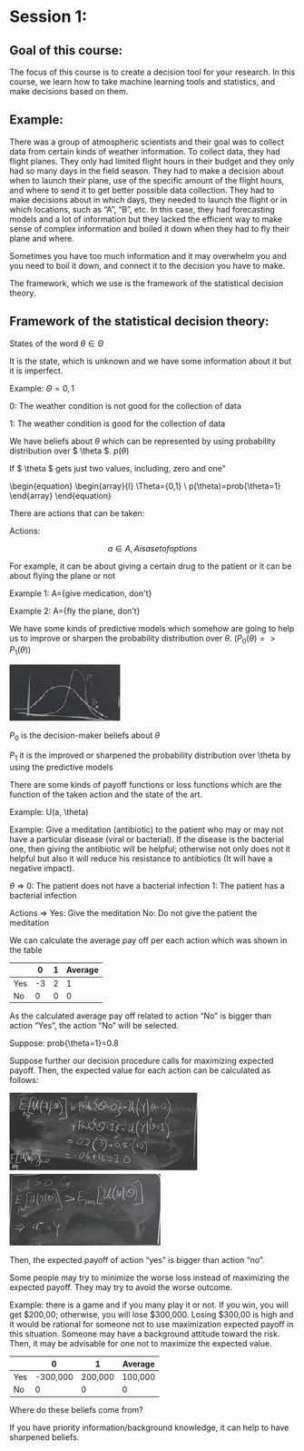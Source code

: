 # Session 1:

## Goal of this course:

The focus of this course is to create a decision tool for your research. In this course, we learn how to take machine learning tools and statistics, and make decisions based on them.

## Example: 
There was a group of atmospheric scientists and their goal was to collect data from certain kinds of weather information. To collect data, they had flight planes. They only had limited flight hours in their budget and they only had so many days in the field season. They had to make a decision about when to launch their plane, use of the specific amount of the flight hours, and where to send it to get better possible data collection. They had to make decisions about in which days, they needed to launch the flight or in which locations, such as “A”, “B”, etc. In this case, they had forecasting models and a lot of information but they lacked the efficient way to make sense of complex information and boiled it down when they had to fly their plane and where.

Sometimes you have too much information and it may overwhelm you and you need to boil it down, and connect it to the decision you have to make.

The framework, which we use is the framework of the statistical decision theory.
## Framework of the statistical decision theory:

States of the word $\theta \in \Theta$  

It is the state, which is unknown and we have some information about it but it is imperfect.

Example:  $\Theta = {0,1}$  

0: The weather condition is not good for the collection of data

1: The weather condition is good for the collection of data

We have beliefs about $\theta$ which can be represented by using probability distribution over $ \theta $.  $p(\theta)$  

If $ \theta $  gets just two values, including, zero and one"
 
 \begin{equation}
  \begin{array}{l}
    \Theta={0,1} \\ 
     p(\theta)=prob{\theta=1}
  \end{array}
\end{equation}
 
 
There are actions that can be taken:

Actions:

$$a \in A , A is a set of options$$

For example, it can be about giving a certain drug to the patient or it can be about flying the plane or not

Example 1: A={give medication, don't}

Example 2: A={fly the plane, don’t}

 
We have some kinds of predictive models which somehow are going to help us to improve or sharpen the probability distribution over $\theta$.  $(P_{0}(\theta)=>P_{1}(\theta))$
 
 ![1](Picturs/pic_1.png)
 
$P_{0}$ is the decision-maker beliefs about $\theta$

$P_{1}$ it is the improved or sharpened the probability distribution over \theta by using the predictive models

There are some kinds of payoff functions or loss functions which are the function of the taken action and the state of the art.  

Example: U(a, \theta)

Example: Give a meditation (antibiotic) to the patient who may or may not have a particular disease (viral or bacterial). If the disease is the bacterial one, then giving the antibiotic will be helpful; otherwise not only does not it helpful but also it will reduce his resistance to antibiotics (It will have a negative impact).

$\theta$ => 0: The patient does not have a bacterial infection            1: The patient has a bacterial infection 

Actions => Yes: Give the meditation       No: Do not give the patient the meditation     

We can calculate the average pay off per each action which was shown in the table

 |               | 0             |      1       | Average      |
 | ------------- | ------------- |------------- |------------- |
 |       Yes     | -3            |2             |   1          |
 |       No      | 0             |0             |    0         |


 
As the calculated average pay off related to action “No” is bigger than action “Yes”, the action “No” will be selected.


Suppose: prob{\theta=1}=0.8
 

Suppose further our decision procedure calls for maximizing expected payoff. Then, the expected value for each action can be calculated as follows:
 
 ![2](Picturs/pic_2.png)
 ![3](Picturs/pic_3.png)
 
Then, the expected payoff of action “yes” is bigger than action “no”.

Some people may try to minimize the worse loss instead of maximizing the expected payoff. They may try to avoid the worse outcome. 

Example: there is a game and if you many play it or not. If you win, you will get $200,00; otherwise, you will lose $300,000. Losing $300,00 is high and it would be rational for someone not to use maximization expected payoff in this situation. Someone may have a background attitude toward the risk. Then, it may be advisable for one not to maximize the expected value.

 |               | 0             |      1       | Average      |
 | ------------- | ------------- |------------- |------------- |
 |       Yes     |  -300,000     |200,000       |   100,000    |
 |       No      | 0             |0             |    0         |


Where do these beliefs come from?

If you have priority information/background knowledge, it can help to have sharpened beliefs. 

